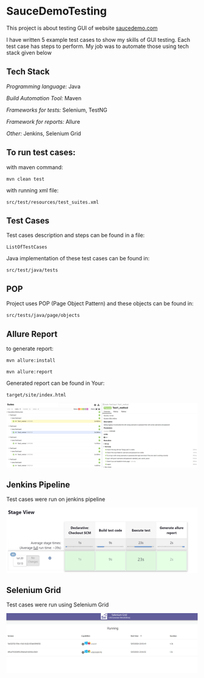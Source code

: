 # SauceDemoTesting

This project is about testing GUI of website
[saucedemo.com](https://www.saucedemo.com/)

I have written 5 example test cases to show my skills of GUI testing. Each test case has steps to perform. My job was to automate those using tech stack given below

## Tech Stack

*Programming language:* Java

*Build Automation Tool:* Maven

*Frameworks for tests:* Selenium, TestNG

*Framework for reports:* Allure

*Other:* Jenkins, Selenium Grid


## To run test cases:

with maven command:
            
    mvn clean test

with running xml file:

    src/test/resources/test_suites.xml

## Test Cases
Test cases description and steps can be found in a file:

    ListOfTestCases

Java implementation of these test cases can be found in:

    src/test/java/tests





## POP

Project uses POP (Page Object Pattern) and these objects can be found in:
           
    src/tests/java/page/objects





## Allure Report

to generate report:
````
mvn allure:install
````
````            
mvn allure:report
````

Generated report can be found in Your:
````
target/site/index.html
````
![App Screenshot](allure_report.png)


## Jenkins Pipeline
Test cases were run on jenkins pipeline

![App Screenshot](jenkins_pipeline_screen.png)


## Selenium Grid
Test cases were run using Selenium Grid

![App Screenshot](grid.png)